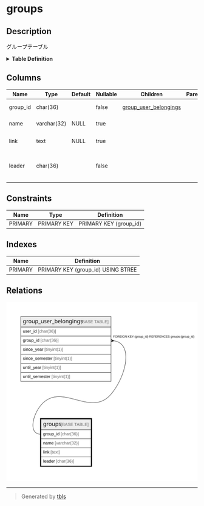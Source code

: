 # groups

## Description

グループテーブル

<details>
<summary><strong>Table Definition</strong></summary>

```sql
CREATE TABLE `groups` (
  `group_id` char(36) NOT NULL,
  `name` varchar(32) DEFAULT NULL,
  `link` text DEFAULT NULL,
  `leader` char(36) NOT NULL,
  PRIMARY KEY (`group_id`)
) ENGINE=InnoDB DEFAULT CHARSET=utf8mb3
```

</details>

## Columns

| Name | Type | Default | Nullable | Children | Parents | Comment |
| ---- | ---- | ------- | -------- | -------- | ------- | ------- |
| group_id | char(36) |  | false | [group_user_belongings](group_user_belongings.md) |  | グループUUID |
| name | varchar(32) | NULL | true |  |  | グループ名 |
| link | text | NULL | true |  |  | グループのリンク |
| leader | char(36) |  | false |  |  | グループリーダーのユーザーUUID |

## Constraints

| Name | Type | Definition |
| ---- | ---- | ---------- |
| PRIMARY | PRIMARY KEY | PRIMARY KEY (group_id) |

## Indexes

| Name | Definition |
| ---- | ---------- |
| PRIMARY | PRIMARY KEY (group_id) USING BTREE |

## Relations

![er](groups.svg)

---

> Generated by [tbls](https://github.com/k1LoW/tbls)
